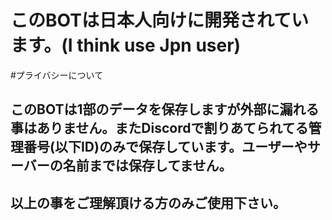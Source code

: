 # このBOTは日本人向けに開発されています。(I think use Jpn user)

#プライバシーについて

## このBOTは1部のデータを保存しますが外部に漏れる事はありません。またDiscordで割りあてられてる管理番号(以下ID)のみで保存しています。ユーザーやサーバーの名前までは保存してません。



## 以上の事をご理解頂ける方のみご使用下さい。
